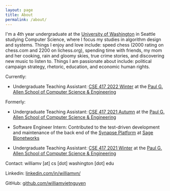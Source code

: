 ```yaml
---
layout: page
title: About
permalink: /about/
---
```


I'm a 4th year undergraduate at the [University of Washington](https://washington.edu) in Seattle studying Computer Science, where I focus my studies in algorithm design and systems. Things I enjoy and love include: speed chess (2000 rating on chess.com and 2200 on lichess.org), spending time with friends, my mom and her cooking, rain and gloomy skies, true crime stories, and discovering new music to listen to. Things I am passionate about include: political campaign strategy, rhetoric, education, and economic human rights.

Currently:

- Undergraduate Teaching Assistant: [CSE 417 2022 Winter](https://courses.cs.washington.edu/courses/cse417/22wi/) at the [Paul G. Allen School of Computer Science & Engineering](https://cs.washington.edu)

Formerly:

- Undergraduate Teaching Assistant: [CSE 417 2021 Autumn](https://courses.cs.washington.edu/courses/cse417/21au/) at the [Paul G. Allen School of Computer Science & Engineering](https://cs.washington.edu)

- Software Engineer Intern: Contributed to the test-driven development and maintenance of the back end of the [Synapse Platform](https://www.synapse.org) at [Sage Bionetworks](https://sagebionetworks.org)

- Undergraduate Teaching Assistant: [CSE 417 2021 Winter](https://courses.cs.washington.edu/courses/cse417/21wi/) at the [Paul G. Allen School of Computer Science & Engineering](https://cs.washington.edu)

Contact: williamv [at] cs [dot] washington [dot] edu

Linkedin: [linkedin.com/in/williamvn/](https://www.linkedin.com/in/williamvn/)

GitHub: [github.com/williamvietnguyen](https://github.com/williamvietnguyen)
